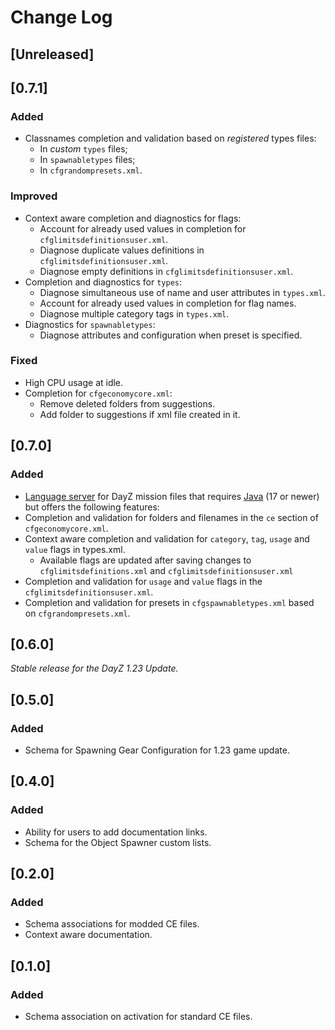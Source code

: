 # Change Log

## [Unreleased]

## [0.7.1]

### Added

- Classnames completion and validation based on *registered* types files:
    - In *custom* `types` files;
    - In `spawnabletypes` files;
    - In `cfgrandompresets.xml`.

### Improved

- Context aware completion and diagnostics for flags:
    - Account for already used values in completion for `cfglimitsdefinitionsuser.xml`.
    - Diagnose duplicate values definitions in `cfglimitsdefinitionsuser.xml`.
    - Diagnose empty definitions in `cfglimitsdefinitionsuser.xml`.
- Completion and diagnostics for `types`:
    - Diagnose simultaneous use of name and user attributes in `types.xml`.
    - Account for already used values in completion for flag names.
    - Diagnose multiple category tags in `types.xml`.
- Diagnostics for `spawnabletypes`: 
    - Diagnose attributes and configuration when preset is specified.

### Fixed

- High CPU usage at idle.
- Completion for `cfgeconomycore.xml`:
    - Remove deleted folders from suggestions.
    - Add folder to suggestions if xml file created in it.

## [0.7.0]

### Added

- [Language server](https://microsoft.github.io/language-server-protocol/) for DayZ mission files that requires [Java](https://www.java.com/) (17 or newer) but offers the following features:
- Completion and validation for folders and filenames in the `ce` section of `cfgeconomycore.xml`.
- Context aware completion and validation for `category`, `tag`, `usage` and `value` flags in types.xml.
    - Available flags are updated after saving changes to `cfglimitsdefinitions.xml` and `cfglimitsdefinitionsuser.xml`
- Completion and validation for `usage` and `value` flags in the `cfglimitsdefinitionsuser.xml`.
- Completion and validation for presets in `cfgspawnabletypes.xml` based on `cfgrandompresets.xml`.

## [0.6.0]

*Stable release for the DayZ 1.23 Update.*

## [0.5.0]

### Added

- Schema for Spawning Gear Configuration for 1.23 game update.

## [0.4.0]

### Added

- Ability for users to add documentation links.
- Schema for the Object Spawner custom lists.

## [0.2.0]

### Added

- Schema associations for modded CE files.
- Context aware documentation.

## [0.1.0]

### Added 

- Schema association on activation for standard CE files.